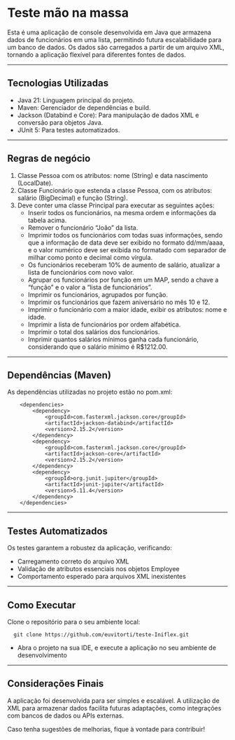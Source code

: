# Teste mão na massa

Esta é uma aplicação de console desenvolvida em Java que armazena dados de funcionários em uma lista, permitindo futura escalabilidade para um banco de dados. Os dados são carregados a partir de um arquivo XML, tornando a aplicação flexível para diferentes fontes de dados.

---

## Tecnologias Utilizadas

- Java 21: Linguagem principal do projeto.
- Maven: Gerenciador de dependências e build.
- Jackson (Databind e Core): Para manipulação de dados XML e conversão para objetos Java.
- JUnit 5: Para testes automatizados.

---

## Regras de negócio

1. Classe Pessoa com os atributos: nome (String) e data nascimento (LocalDate).
2. Classe Funcionário que estenda a classe Pessoa, com os atributos: salário (BigDecimal) e função (String).
3. Deve conter uma classe Principal para executar as seguintes ações:
    - Inserir todos os funcionários, na mesma ordem e informações da tabela acima.
    - Remover o funcionário “João” da lista.
    - Imprimir todos os funcionários com todas suas informações, sendo que a informação de data deve ser exibido no formato dd/mm/aaaa, e o valor numérico deve ser exibida no formatado com separador de milhar como ponto e decimal como vírgula.
    - Os funcionários receberam 10% de aumento de salário, atualizar a lista de funcionários com novo valor.
    - Agrupar os funcionários por função em um MAP, sendo a chave a “função” e o valor a “lista de funcionários”.
    - Imprimir os funcionários, agrupados por função.
    - Imprimir os funcionários que fazem aniversário no mês 10 e 12.
    - Imprimir o funcionário com a maior idade, exibir os atributos: nome e idade.
    - Imprimir a lista de funcionários por ordem alfabética.
    - Imprimir o total dos salários dos funcionários.
    - Imprimir quantos salários mínimos ganha cada funcionário, considerando que o salário mínimo é R$1212.00.

---

## Dependências (Maven)

As dependências utilizadas no projeto estão no pom.xml:
```
    <dependencies>
        <dependency>
            <groupId>com.fasterxml.jackson.core</groupId>
            <artifactId>jackson-databind</artifactId>
            <version>2.15.2</version>
        </dependency>
        <dependency>
            <groupId>com.fasterxml.jackson.core</groupId>
            <artifactId>jackson-core</artifactId>
            <version>2.15.2</version>
        </dependency>
        <dependency>
            <groupId>org.junit.jupiter</groupId>
            <artifactId>junit-jupiter</artifactId>
            <version>5.11.4</version>
        </dependency>
    </dependencies>
```

---

## Testes Automatizados

Os testes garantem a robustez da aplicação, verificando:

- Carregamento correto do arquivo XML
- Validação de atributos essenciais nos objetos Employee
- Comportamento esperado para arquivos XML inexistentes

---

## Como Executar

Clone o repositório para o seu ambiente local:

```
  git clone https://github.com/euvitorti/teste-Iniflex.git
```

- Abra o projeto na sua IDE, e execute a aplicação no seu ambiente de desenvolvimento
---

## Considerações Finais

A aplicação foi desenvolvida para ser simples e escalável. A utilização de XML para armazenar dados facilita futuras adaptações, como integrações com bancos de dados ou APIs externas.

Caso tenha sugestões de melhorias, fique à vontade para contribuir!


